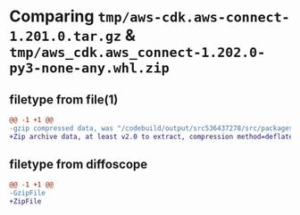 # Comparing `tmp/aws-cdk.aws-connect-1.201.0.tar.gz` & `tmp/aws_cdk.aws_connect-1.202.0-py3-none-any.whl.zip`

## filetype from file(1)

```diff
@@ -1 +1 @@
-gzip compressed data, was "/codebuild/output/src536437278/src/packages/@aws-cdk/aws-connect/dist/python/aws-cdk.aws-connect-1.201.0.tar", last modified: Wed May 10 17:09:02 2023, max compression
+Zip archive data, at least v2.0 to extract, compression method=deflate
```

## filetype from diffoscope

```diff
@@ -1 +1 @@
-GzipFile
+ZipFile
```

